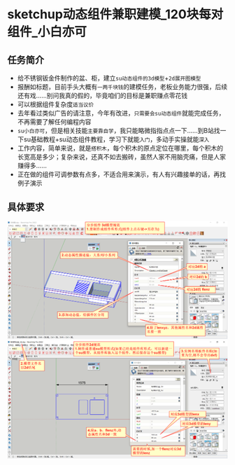 # sketchup动态组件兼职建模_120块每对组件_小白亦可

## 任务简介
+ 给不锈钢钣金件制作的盆、柜，建立`su动态组件的3d模型`+`2d展开图模型`
+ 报酬如标题，目前手头大概有`一两千块钱`的建模任务，老板业务能力很强，后续还有戏……别问我真的假的，毕竟咱们的目标是兼职赚点零花钱
+ 可以根据组件复杂度`适当议价`
+ 去年看过类似广告的请注意，今年有改进，`只需要会su动态组件`就能完成任务，不再需要了解任何编程内容
+ `su小白亦可`，但是相关技能`主要靠自学`，我只能略微指指点点一下……到B站找一下su基础教程+su动态组件教程，学习下就能`入门`，多动手实操就能`深入`
+ 工作内容，简单来说，就是`搭积木`，每个积木的原点定位在哪里，每个积木的长宽高是多少；复杂来说，还真不如去搬砖，虽然人家不用脑壳痛，但是人家赚得多……
+ 正在做的组件可调参数有点多，不适合用来演示，有人有兴趣接单的话，再找例子演示

## 具体要求

![alt text](img/su兼职建模-3d.png)
![alt text](img/su兼职建模-2d.png)
